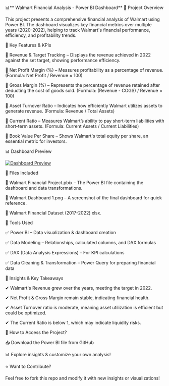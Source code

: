 📊** Walmart Financial Analysis - Power BI Dashboard**
🔹 Project Overview

This project presents a comprehensive financial analysis of Walmart using Power BI. The dashboard visualizes key financial metrics over multiple years (2020-2022), helping to track Walmart's financial performance, efficiency, and profitability trends.

📌 Key Features & KPIs

🔹 Revenue & Target Tracking – Displays the revenue achieved in 2022 against the set target, showing performance efficiency.

🔹 Net Profit Margin (%) – Measures profitability as a percentage of revenue. (Formula: Net Profit / Revenue × 100)

🔹 Gross Margin (%) – Represents the percentage of revenue retained after deducting the cost of goods sold. (Formula: (Revenue - COGS) / Revenue × 100)

🔹 Asset Turnover Ratio – Indicates how efficiently Walmart utilizes assets to generate revenue. (Formula: Revenue / Total Assets)

🔹 Current Ratio – Measures Walmart’s ability to pay short-term liabilities with short-term assets. (Formula: Current Assets / Current Liabilities)

🔹 Book Value Per Share – Shows Walmart's total equity per share, an essential metric for investors.

📊 Dashboard Preview

[![Dashboard Preview](https://raw.githubusercontent.com/Shirsendu9/Walmart-Financial-Analysis--Power-BI/main/Walmart%20Dashboard.png)
](https://raw.githubusercontent.com/Shirsendu9/Walmart-Financial-Analysis---Power-BI/refs/heads/main/Walmart%20Dashboard.png)






📂 Files Included

📌 Walmart Financial Project.pbix – The Power BI file containing the dashboard and data transformations.

📌 Walmart Dashboard 1.png – A screenshot of the final dashboard for quick reference.

📌 Walmart Financial Dataset (2017-2022) xlsx.

🔧 Tools Used

✅ Power BI – Data visualization & dashboard creation

✅ Data Modeling – Relationships, calculated columns, and DAX formulas

✅ DAX (Data Analysis Expressions) – For KPI calculations

✅ Data Cleaning & Transformation – Power Query for preparing financial data

📌 Insights & Key Takeaways

✔ Walmart's Revenue grew over the years, meeting the target in 2022.

✔ Net Profit & Gross Margin remain stable, indicating financial health.

✔ Asset Turnover ratio is moderate, meaning asset utilization is efficient but could be optimized.

✔ The Current Ratio is below 1, which may indicate liquidity risks.

📌 How to Access the Project?

📥 Download the Power BI file from GitHub

📊 Explore insights & customize your own analysis!

⭐ Want to Contribute?

Feel free to fork this repo and modify it with new insights or visualizations! 
